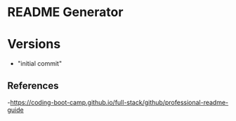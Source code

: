 # README Generator 

# Versions 

- "initial commit" 

## References

-https://coding-boot-camp.github.io/full-stack/github/professional-readme-guide
